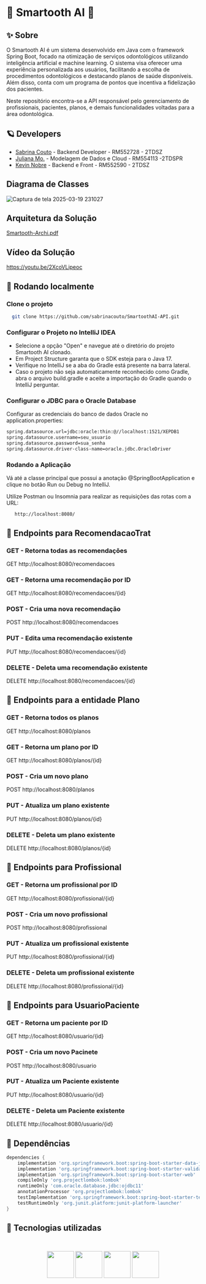 # 🦷 Smartooth AI 🦷

## ✨ Sobre

O Smartooth AI é um sistema desenvolvido em Java com o framework Spring Boot, focado na otimização de serviços odontológicos utilizando inteligência artificial e machine learning. O sistema visa oferecer uma experiência personalizada aos usuários, facilitando a escolha de procedimentos odontológicos e destacando planos de saúde disponíveis. Além disso, conta com um programa de pontos que incentiva a fidelização dos pacientes.

Neste repositório encontra-se a API responsável pelo gerenciamento de profissionais, pacientes, planos, e demais funcionalidades voltadas para a área odontológica.


## 🪐 Developers 

- [Sabrina Couto](https://github.com/sabrinacouto) - Backend Developer - RM552728 - 2TDSZ
- [Juliana Mo.](https://github.com/julianamo93) - Modelagem de Dados e Cloud - RM554113 -2TDSPR
- [Kevin Nobre](https://github.com/KevinNobre) - Backend e Front - RM552590 - 2TDSZ 


## Diagrama de Classes

![Captura de tela 2025-03-19 231027](https://github.com/user-attachments/assets/3a23b5c3-2b11-4f0e-ae2b-79eaebf75e56)

## Arquitetura da Solução

[Smartooth-Archi.pdf](https://github.com/user-attachments/files/19358853/Smartooth-Archi.pdf)

## Vídeo da Solução

https://youtu.be/2XcoVLipeoc


## 💬 Rodando localmente

### Clone o projeto

```bash
  git clone https://github.com/sabrinacouto/SmartoothAI-API.git
```

### Configurar o Projeto no IntelliJ IDEA
<ul>
  <li>Selecione a opção "Open" e navegue até o diretório do projeto Smartooth AI clonado.</li>
  <li>Em Project Structure garanta que o SDK esteja para o Java 17.</li>
  <li>Verifique no IntelliJ se a aba do Gradle está presente na barra lateral.</li>
  <li>Caso o projeto não seja automaticamente reconhecido como Gradle, abra o arquivo build.gradle e aceite a importação do Gradle quando o IntelliJ perguntar.</li>
</ul>

### Configurar o JDBC para o Oracle Database
Configurar as credenciais do banco de dados Oracle no application.properties:
  ```bash
  spring.datasource.url=jdbc:oracle:thin:@//localhost:1521/XEPDB1
spring.datasource.username=seu_usuario
spring.datasource.password=sua_senha
spring.datasource.driver-class-name=oracle.jdbc.OracleDriver
```


### Rodando a Aplicação

Vá até a classe principal que possui a anotação @SpringBootApplication e clique no botão Run ou Debug no IntelliJ.


Utilize Postman ou Insomnia para realizar
as requisições das rotas com a URL:

```endpoint
   http://localhost:8080/
```
## 📌 Endpoints para RecomendacaoTrat

### GET - Retorna todas as recomendações
GET http://localhost:8080/recomendacoes

### GET - Retorna uma recomendação por ID
GET http://localhost:8080/recomendacoes/{id}

### POST - Cria uma nova recomendação
POST http://localhost:8080/recomendacoes 

### PUT - Edita uma recomendação existente
PUT http://localhost:8080/recomendacoes/{id} 

### DELETE - Deleta uma recomendação existente
DELETE http://localhost:8080/recomendacoes/{id}

## 📌 Endpoints para a entidade Plano

### GET - Retorna todos os planos
GET http://localhost:8080/planos

### GET - Retorna um plano por ID
GET http://localhost:8080/planos/{id}

### POST - Cria um novo plano
POST http://localhost:8080/planos 

### PUT - Atualiza um plano existente
PUT http://localhost:8080/planos/{id} 

### DELETE - Deleta um plano existente
DELETE http://localhost:8080/planos/{id}


## 📌 Endpoints para Profissional

### GET - Retorna um profissional por ID
GET http://localhost:8080/profissional/{id}

### POST - Cria um novo profissional
POST http://localhost:8080/profissional

### PUT - Atualiza um profissional existente
PUT http://localhost:8080/profissional/{id} 

### DELETE - Deleta um profissional existente
DELETE http://localhost:8080/profissional/{id}


## 📌 Endpoints para UsuarioPaciente

### GET - Retorna um paciente por ID
GET http://localhost:8080/usuario/{id}

### POST - Cria um novo Pacinete
POST http://localhost:8080/usuario

### PUT - Atualiza um Paciente existente
PUT http://localhost:8080/usuario/{id} 

### DELETE - Deleta um Paciente existente
DELETE http://localhost:8080/usuario/{id}


## 📍 Dependências
```gradle
dependencies {
	implementation 'org.springframework.boot:spring-boot-starter-data-jpa'
	implementation 'org.springframework.boot:spring-boot-starter-validation'
	implementation 'org.springframework.boot:spring-boot-starter-web'
	compileOnly 'org.projectlombok:lombok'
	runtimeOnly 'com.oracle.database.jdbc:ojdbc11'
	annotationProcessor 'org.projectlombok:lombok'
	testImplementation 'org.springframework.boot:spring-boot-starter-test'
	testRuntimeOnly 'org.junit.platform:junit-platform-launcher'
}
```

## 🔮 Tecnologias utilizadas

<br> <div align="center"> 
<img src="https://cdn.jsdelivr.net/gh/devicons/devicon/icons/java/java-original.svg" width="70" height="70">
<img src="https://cdn.jsdelivr.net/gh/devicons/devicon/icons/spring/spring-original-wordmark.svg" width="70" height="70"/> 
<img src="https://cdn.jsdelivr.net/gh/devicons/devicon/icons/oracle/oracle-original.svg" width="70" height="70" /> 
<img src="https://cdn.jsdelivr.net/gh/devicons/devicon/icons/gradle/gradle-plain-wordmark.svg" width="70" height="70" />
<br> 
</div> 
<br>

  
